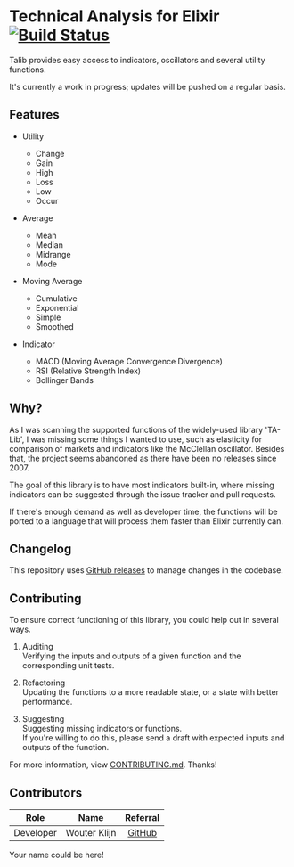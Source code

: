 # Technical Analysis for Elixir [![Build Status](https://travis-ci.org/wuhkuh/talib.svg?branch=master)](https://travis-ci.org/wuhkuh/talib)

Talib provides easy access to indicators, oscillators and several utility
functions.

It's currently a work in progress; updates will be pushed on a regular basis.

## Features

- Utility
  - Change
  - Gain
  - High
  - Loss
  - Low
  - Occur

- Average
  - Mean
  - Median
  - Midrange
  - Mode

- Moving Average
  - Cumulative
  - Exponential
  - Simple
  - Smoothed

- Indicator
  - MACD (Moving Average Convergence Divergence)
  - RSI (Relative Strength Index)
  - Bollinger Bands

## Why?

As I was scanning the supported functions of the widely-used library 'TA-Lib',
I was missing some things I wanted to use, such as elasticity for comparison of
markets and indicators like the McClellan oscillator. Besides that, the project
seems abandoned as there have been no releases since 2007.

The goal of this library is to have most indicators built-in, where missing
indicators can be suggested through the issue tracker and pull requests.

If there's enough demand as well as developer time, the functions will be ported
to a language that will process them faster than Elixir currently can.

## Changelog

This repository uses [GitHub releases](https://github.com/wuhkuh/talib/releases)
to manage changes in the codebase.

## Contributing

To ensure correct functioning of this library, you could help out in several
ways.

1. Auditing  
   Verifying the inputs and outputs of a given function and the corresponding
   unit tests.

2. Refactoring  
   Updating the functions to a more readable state, or a state with better
   performance.

3. Suggesting  
   Suggesting missing indicators or functions.  
   If you're willing to do this, please send a draft with expected inputs and
   outputs of the function.

For more information, view [CONTRIBUTING.md](CONTRIBUTING.md). Thanks!

## Contributors

|   Role    |     Name     |              Referral               |
| --------- | ------------ | :---------------------------------: |
| Developer | Wouter Klijn | [GitHub](https://github.com/wuhkuh) |

Your name could be here!
